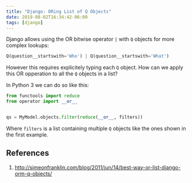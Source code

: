 ```yaml
---
title: "Django: ORing List of Q Objects"
date: 2019-08-02T16:34:42-06:00
tags: [django]
---
```


Django allows using the OR bitwise operator `|` with `Q` objects for more complex lookups:

```python
Q(question__startswith='Who') | Q(question__startswith='What')
```

However this requires explicitely typing each `Q` object. How can we apply this OR opperation to all the `Q` objects in a list?

In Python 3 we can do so like this:

```python
from functools import reduce
from operator import __or__


qs = MyModel.objects.filter(reduce(__or__, filters))
```

Where `filters` is a list containing multiple `Q` objects like the ones shown in the first example.

## References

1. http://simeonfranklin.com/blog/2011/jun/14/best-way-or-list-django-orm-q-objects/
